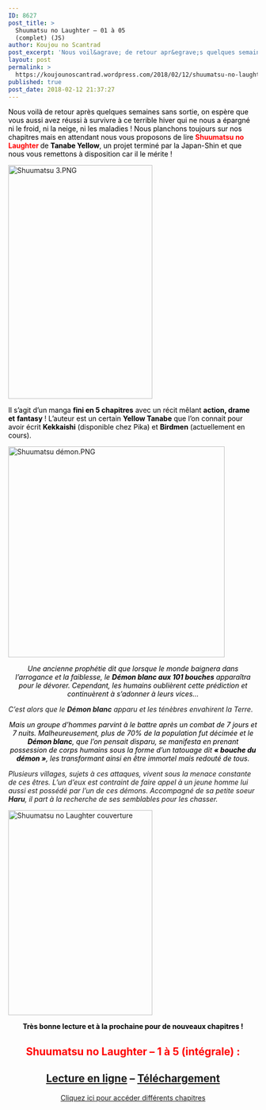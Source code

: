 ```yaml
---
ID: 8627
post_title: >
  Shuumatsu no Laughter – 01 à 05
  (complet) (JS)
author: Koujou no Scantrad
post_excerpt: 'Nous voil&agrave; de retour apr&egrave;s quelques semaines sans sortie, on esp&egrave;re que vous aussi avez r&eacute;ussi &agrave; survivre &agrave; ce terrible hiver qui ne nous a &eacute;pargn&eacute; ni le froid, ni la neige, ni les maladies ! Nous planchons toujours sur nos chapitres mais en attendant nous vous proposons de lire Shuumatsu no Laughter de&hellip; <a href="https://koujounoscantrad.wordpress.com/2018/02/12/shuumatsu-no-laughter-01-a-05-complet-js/">Lire la suite <span>Shuumatsu no Laughter &ndash; 01 &agrave; 05 (complet)&nbsp;(JS)</span></a>'
layout: post
permalink: >
  https://koujounoscantrad.wordpress.com/2018/02/12/shuumatsu-no-laughter-01-a-05-complet-js/
published: true
post_date: 2018-02-12 21:37:27
---
```

<p style="text-align:left;"><span style="color:#000000;">Nous voilà de retour après quelques semaines sans sortie, on espère que vous aussi avez réussi à survivre à ce terrible hiver qui ne nous a épargné ni le froid, ni la neige, ni les maladies ! Nous planchons toujours sur nos chapitres mais en attendant nous vous proposons de lire</span> <span style="color:#ff0000;"><strong>Shuumatsu no Laughter </strong></span><span style="color:#000000;">de <strong>Tanabe Yellow</strong>, un projet terminé par la Japan-Shin et que nous vous remettons à disposition car il le mérite !</span></p>
<p><img data-attachment-id="1679" data-permalink="https://koujounoscantrad.wordpress.com/2018/02/12/shuumatsu-no-laughter-01-a-05-complet-js/shuumatsu-3/" data-orig-file="https://koujounoscantrad.files.wordpress.com/2018/02/shuumatsu-3.png" data-orig-size="512,828" data-comments-opened="1" data-image-meta="{&quot;aperture&quot;:&quot;0&quot;,&quot;credit&quot;:&quot;&quot;,&quot;camera&quot;:&quot;&quot;,&quot;caption&quot;:&quot;&quot;,&quot;created_timestamp&quot;:&quot;0&quot;,&quot;copyright&quot;:&quot;&quot;,&quot;focal_length&quot;:&quot;0&quot;,&quot;iso&quot;:&quot;0&quot;,&quot;shutter_speed&quot;:&quot;0&quot;,&quot;title&quot;:&quot;&quot;,&quot;orientation&quot;:&quot;0&quot;}" data-image-title="Shuumatsu 3" data-image-description="" data-medium-file="https://koujounoscantrad.files.wordpress.com/2018/02/shuumatsu-3.png?w=186" data-large-file="https://koujounoscantrad.files.wordpress.com/2018/02/shuumatsu-3.png?w=512" class="aligncenter size-full wp-image-1679" src="https://koujounoscantrad.files.wordpress.com/2018/02/shuumatsu-3.png?w=582" alt="Shuumatsu 3.PNG" width="291" height="471" srcset="https://koujounoscantrad.files.wordpress.com/2018/02/shuumatsu-3.png?w=291 291w, https://koujounoscantrad.files.wordpress.com/2018/02/shuumatsu-3.png?w=93 93w, https://koujounoscantrad.files.wordpress.com/2018/02/shuumatsu-3.png?w=186 186w, https://koujounoscantrad.files.wordpress.com/2018/02/shuumatsu-3.png 512w" sizes="(max-width: 291px) 100vw, 291px" /></p>
<p><span style="color:#000000;">Il s&rsquo;agit d&rsquo;un manga <strong>fini en 5 chapitres</strong> avec un récit mêlant <strong>action, drame et</strong> <strong>fantasy</strong> ! L&rsquo;auteur est un certain <strong>Yellow Tanabe</strong> que l&rsquo;on connait pour avoir écrit <strong>Kekkaishi</strong> (disponible chez Pika) et <strong>Birdmen</strong> (actuellement en cours).</span></p>
<p><img data-attachment-id="1681" data-permalink="https://koujounoscantrad.wordpress.com/2018/02/12/shuumatsu-no-laughter-01-a-05-complet-js/shuumatsu-demon/" data-orig-file="https://koujounoscantrad.files.wordpress.com/2018/02/shuumatsu-dc3a9mon.png?w=437&#038;h=425" data-orig-size="883,859" data-comments-opened="1" data-image-meta="{&quot;aperture&quot;:&quot;0&quot;,&quot;credit&quot;:&quot;&quot;,&quot;camera&quot;:&quot;&quot;,&quot;caption&quot;:&quot;&quot;,&quot;created_timestamp&quot;:&quot;0&quot;,&quot;copyright&quot;:&quot;&quot;,&quot;focal_length&quot;:&quot;0&quot;,&quot;iso&quot;:&quot;0&quot;,&quot;shutter_speed&quot;:&quot;0&quot;,&quot;title&quot;:&quot;&quot;,&quot;orientation&quot;:&quot;0&quot;}" data-image-title="Shuumatsu démon" data-image-description="" data-medium-file="https://koujounoscantrad.files.wordpress.com/2018/02/shuumatsu-dc3a9mon.png?w=437&#038;h=425?w=300" data-large-file="https://koujounoscantrad.files.wordpress.com/2018/02/shuumatsu-dc3a9mon.png?w=437&#038;h=425?w=825" class="  wp-image-1681 aligncenter" src="https://koujounoscantrad.files.wordpress.com/2018/02/shuumatsu-dc3a9mon.png?w=437&#038;h=425" alt="Shuumatsu démon.PNG" width="437" height="425" srcset="https://koujounoscantrad.files.wordpress.com/2018/02/shuumatsu-dc3a9mon.png?w=437&amp;h=425 437w, https://koujounoscantrad.files.wordpress.com/2018/02/shuumatsu-dc3a9mon.png?w=874&amp;h=850 874w, https://koujounoscantrad.files.wordpress.com/2018/02/shuumatsu-dc3a9mon.png?w=150&amp;h=146 150w, https://koujounoscantrad.files.wordpress.com/2018/02/shuumatsu-dc3a9mon.png?w=300&amp;h=292 300w, https://koujounoscantrad.files.wordpress.com/2018/02/shuumatsu-dc3a9mon.png?w=768&amp;h=747 768w" sizes="(max-width: 437px) 100vw, 437px" /></p>
<p style="text-align:center;"><span style="color:#000000;"><em><span class="st">Une ancienne prophétie dit que lorsque le monde baignera dans l&rsquo;arrogance et la faiblesse, le <strong>Démon blanc aux 101 bouches</strong> apparaîtra pour le dévorer. Cependant, les humains oublièrent cette prédiction et continuèrent à s&rsquo;adonner à leurs vices&#8230;</p>
<p>C&rsquo;est alors que le <strong>Démon blanc</strong> apparu et les ténèbres envahirent la Terre.</span></em></span></p>
<p style="text-align:center;"><span style="color:#000000;"><em><span class="st">Mais un groupe d&rsquo;hommes parvint à le battre après un combat de 7 jours et 7 nuits. Malheureusement, plus de 70% de la population fut décimée et le <strong>Démon blanc</strong>, que l&rsquo;on pensait disparu, se manifesta en prenant possession de corps humains sous la forme d&rsquo;un tatouage dit <strong>&laquo;&nbsp;bouche du démon&nbsp;&raquo;</strong>, les transformant ainsi en être immortel mais redouté de tous.</p>
<p>Plusieurs villages, sujets à ces attaques, vivent sous la menace constante de ces êtres. L&rsquo;un d&rsquo;eux est contraint de faire appel à un jeune homme lui aussi est possédé par l&rsquo;un de ces démons. Accompagné de sa petite soeur <strong>Haru</strong>, il part à la recherche de ses semblables pour les chasser.</span></em></span></p>
<p><img data-attachment-id="1673" data-permalink="https://koujounoscantrad.wordpress.com/shuumatsu-no-laughter-js/shuumatsu-no-laughter-couverture/" data-orig-file="https://koujounoscantrad.files.wordpress.com/2018/02/shuumatsu-no-laughter-couverture.jpg?w=291&#038;h=413" data-orig-size="902,1280" data-comments-opened="1" data-image-meta="{&quot;aperture&quot;:&quot;0&quot;,&quot;credit&quot;:&quot;&quot;,&quot;camera&quot;:&quot;&quot;,&quot;caption&quot;:&quot;&quot;,&quot;created_timestamp&quot;:&quot;0&quot;,&quot;copyright&quot;:&quot;&quot;,&quot;focal_length&quot;:&quot;0&quot;,&quot;iso&quot;:&quot;0&quot;,&quot;shutter_speed&quot;:&quot;0&quot;,&quot;title&quot;:&quot;&quot;,&quot;orientation&quot;:&quot;0&quot;}" data-image-title="Shuumatsu no Laughter couverture" data-image-description="" data-medium-file="https://koujounoscantrad.files.wordpress.com/2018/02/shuumatsu-no-laughter-couverture.jpg?w=291&#038;h=413?w=211" data-large-file="https://koujounoscantrad.files.wordpress.com/2018/02/shuumatsu-no-laughter-couverture.jpg?w=291&#038;h=413?w=722" class="  wp-image-1673 aligncenter" src="https://koujounoscantrad.files.wordpress.com/2018/02/shuumatsu-no-laughter-couverture.jpg?w=291&#038;h=413" alt="Shuumatsu no Laughter couverture" width="291" height="413" srcset="https://koujounoscantrad.files.wordpress.com/2018/02/shuumatsu-no-laughter-couverture.jpg?w=291&amp;h=413 291w, https://koujounoscantrad.files.wordpress.com/2018/02/shuumatsu-no-laughter-couverture.jpg?w=582&amp;h=826 582w, https://koujounoscantrad.files.wordpress.com/2018/02/shuumatsu-no-laughter-couverture.jpg?w=106&amp;h=150 106w, https://koujounoscantrad.files.wordpress.com/2018/02/shuumatsu-no-laughter-couverture.jpg?w=211&amp;h=300 211w" sizes="(max-width: 291px) 100vw, 291px" /></p>
<p style="text-align:center;"><span style="color:#000000;"><strong>Très bonne lecture et à la prochaine pour de nouveaux chapitres !</strong></span></p>
<h2 style="text-align:center;"><span style="color:#ff0000;"><strong>Shuumatsu no Laughter &#8211; 1 à 5 (intégrale) : </strong></span></h2>
<h2 style="text-align:center;"><a href="https://mangadex.com/manga/7456"  rel="noopener">Lecture en ligne</a> &#8211; <a href="https://www.mediafire.com/#9rle899rbo1at"  rel="noopener">Téléchargement</a></h2>
<p style="text-align:center;"><a href="https://koujounoscantrad.wordpress.com/shuumatsu-no-laughter-js/"  rel="noopener">Cliquez ici pour accéder différents chapitres</a></p>
<p>&nbsp;</p>